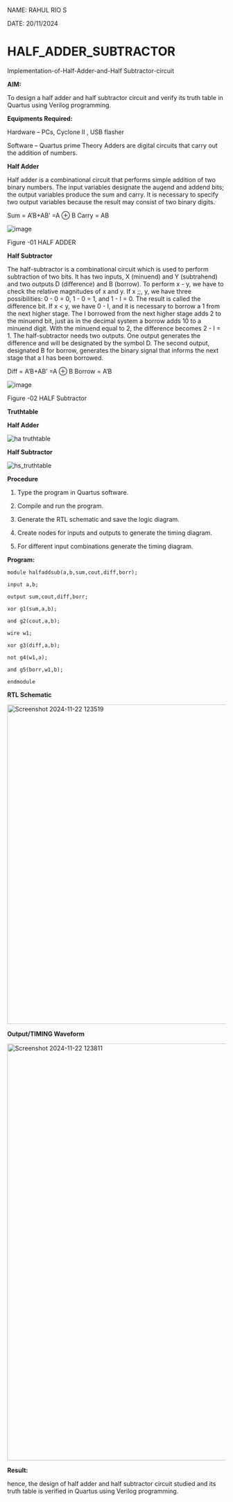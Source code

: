 NAME: RAHUL RIO S

DATE: 20/11/2024

# HALF_ADDER_SUBTRACTOR

Implementation-of-Half-Adder-and-Half Subtractor-circuit

**AIM:**

To design a half adder and half subtractor circuit and verify its truth table in Quartus using Verilog programming.

**Equipments Required:**

Hardware – PCs, Cyclone II , USB flasher 

Software – Quartus prime Theory Adders are digital circuits that carry out the addition of numbers.

**Half Adder**

Half adder is a combinational circuit that performs simple addition of two binary numbers. The input variables designate the augend and addend bits; the output variables produce the sum and carry. It is necessary to specify two output variables because the result may consist of two binary digits.

Sum = A’B+AB’ =A ⊕ B Carry = AB

![image](https://github.com/naavaneetha/HALF_ADDER_SUBTRACTOR/assets/154305477/bd4a0b2c-cdbc-4184-ab08-81578f121e1f)

Figure -01 HALF ADDER

**Half Subtractor**

The half-subtractor is a combinational circuit which is used to perform subtraction of two bits. It has two inputs, X (minuend) and Y (subtrahend) and two outputs D (difference) and B (borrow). To perform x - y, we have to check the relative magnitudes of x and y. If x ;;, y, we have three possibilities: 0 - 0 = 0, 1 - 0 = 1, and 1 - I = 0. The result is called the difference bit. If x < y, we have 0 - I, and it is necessary to borrow a 1 from the next higher stage. The I borrowed from the next higher stage adds 2 to the minuend bit, just as in the decimal system a borrow adds 10 to a minuend digit. With the minuend equal to 2, the difference becomes 2 - I = 1. The half-subtractor needs two outputs. One output generates the difference and will be designated by the symbol D. The second output, designated B for borrow, generates the binary signal that informs the next stage that a I has been borrowed. 

Diff = A’B+AB’ =A ⊕ B
Borrow = A’B

 ![image](https://github.com/naavaneetha/HALF_ADDER_SUBTRACTOR/assets/154305477/d76b099c-513f-4e7c-843a-e2fd028a531a)

Figure -02 HALF Subtractor

**Truthtable**

**Half Adder**

![ha truthtable](https://github.com/user-attachments/assets/e645e07f-f76b-498c-96d3-34508f909ba4)

**Half Subtractor**

![hs_truthtable](https://github.com/user-attachments/assets/ce483827-8f26-4ab8-b45e-4901325db982)

**Procedure**

1.	Type the program in Quartus software.

2.	Compile and run the program.

3.	Generate the RTL schematic and save the logic diagram.

4.	Create nodes for inputs and outputs to generate the timing diagram.

5.	For different input combinations generate the timing diagram.


**Program:**
```
module halfaddsub(a,b,sum,cout,diff,borr);

input a,b;

output sum,cout,diff,borr;

xor g1(sum,a,b);

and g2(cout,a,b);

wire w1;

xor g3(diff,a,b);

not g4(w1,a);

and g5(borr,w1,b);

endmodule
```

**RTL Schematic**


<img width="736" alt="Screenshot 2024-11-22 123519" src="https://github.com/user-attachments/assets/ff5e017c-d02b-4758-8c19-807bf6ef499e">


**Output/TIMING Waveform**

<img width="960" alt="Screenshot 2024-11-22 123811" src="https://github.com/user-attachments/assets/bb91ec5e-295f-4165-b9e0-2161797354ff">


**Result:**

hence, the design of half adder and half subtractor circuit studied and its truth table is verified in Quartus using Verilog programming.
